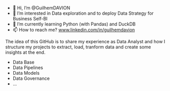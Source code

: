 - 👋 Hi, I’m @GuilhemDAVION
- 👀 I’m interested in Data exploration and to deploy Data Strategy for Business Self-BI
- 🌱 I’m currently learning Python (with Pandas) and DuckDB
- 📫 How to reach me? www.linkedin.com/in/guilhemdavion

The idea of this GitHub is to share my experience as Data Analyst and how I structure my projects to extract, load, tranform data and create some insights at the end.

- Data Base
- Data Pipelines
- Data Models
- Data Governance
- ...


<!---
GuilhemDAVION/GuilhemDAVION is a ✨ special ✨ repository because its `README.md` (this file) appears on your GitHub profile.
You can click the Preview link to take a look at your changes.
--->
